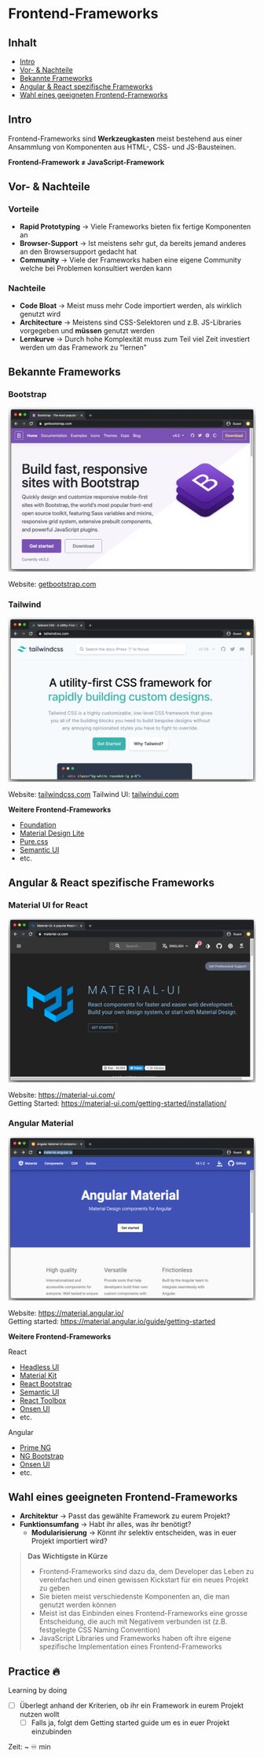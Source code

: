 # Frontend-Frameworks

## Inhalt

* [Intro](#intro)
* [Vor- & Nachteile](#vor---nachteile)
* [Bekannte Frameworks](#bekannte-frameworks)
* [Angular & React spezifische Frameworks](#angular--react-spezifische-frameworks)
* [Wahl eines geeigneten Frontend-Frameworks](#wahl-eines-geeigneten-frontend-frameworks)

## Intro

Frontend-Frameworks sind **Werkzeugkasten** meist bestehend aus einer Ansammlung von Komponenten aus HTML-, CSS- und JS-Bausteinen.  

**Frontend-Framework ≠ JavaScript-Framework**

## Vor- & Nachteile

### Vorteile

* **Rapid Prototyping** &rightarrow; Viele Frameworks bieten fix fertige Komponenten an
* **Browser-Support** &rightarrow; Ist meistens sehr gut, da bereits jemand anderes an den Browsersupport gedacht hat
* **Community** &rightarrow; Viele der Frameworks haben eine eigene Community welche bei Problemen konsultiert werden kann

### Nachteile

* **Code Bloat** &rightarrow; Meist muss mehr Code importiert werden, als wirklich genutzt wird
* **Architecture** &rightarrow; Meistens sind CSS-Selektoren und z.B. JS-Libraries vorgegeben und **müssen** genutzt werden
* **Lernkurve** &rightarrow; Durch hohe Komplexität muss zum Teil viel Zeit investiert werden um das Framework zu "lernen"

## Bekannte Frameworks

### Bootstrap

![Bootstrap Homepage](./assets/bootstrap.png)

Website: [getbootstrap.com](https://getbootstrap.com/)

### Tailwind

![Tailwind Homepage](./assets/tailwind.png)

Website: [tailwindcss.com](https://tailwindcss.com/)
Tailwind UI: [tailwindui.com](https://tailwindui.com/)

**Weitere Frontend-Frameworks**

* [Foundation](https://get.foundation/)
* [Material Design Lite](http://getmdl.io)
* [Pure.css](http://purecss.io)
* [Semantic UI](http://semantic-ui.com/)
* etc.

## Angular & React spezifische Frameworks

### Material UI for React

![Material UI for React Homepage](./assets/react-material.png)

Website: https://material-ui.com/  
Getting Started: https://material-ui.com/getting-started/installation/

### Angular Material

![Angular Material Homepage](./assets/angular-material.png)

Website: https://material.angular.io/  
Getting started: https://material.angular.io/guide/getting-started

**Weitere Frontend-Frameworks**

React
* [Headless UI](https://headlessui.dev/)
* [Material Kit](https://www.creative-tim.com/product/material-kit-react/)
* [React Bootstrap](https://react-bootstrap.github.io/)
* [Semantic UI](https://react.semantic-ui.com/)
* [React Toolbox](http://react-toolbox.io)
* [Onsen UI](https://onsen.io/react/)
* etc.

Angular
* [Prime NG](https://www.primefaces.org/primeng/#/)
* [NG Bootstrap](https://valor-software.com/ngx-bootstrap/#/)
* [Onsen UI](https://onsen.io/angular2/)
* etc.

## Wahl eines geeigneten Frontend-Frameworks

* **Architektur** &rightarrow; Passt das gewählte Framework zu eurem Projekt?
* **Funktionsumfang** &rightarrow; Habt ihr alles, was ihr benötigt?
  * **Modularisierung** &rightarrow; Könnt ihr selektiv entscheiden, was in euer Projekt importiert wird?

> **Das Wichtigste in Kürze**
>  
> * Frontend-Frameworks sind dazu da, dem Developer das Leben zu vereinfachen und einen gewissen Kickstart für ein neues Projekt zu geben
> * Sie bieten meist verschiedenste Komponenten an, die man genutzt werden können
> * Meist ist das Einbinden eines Frontend-Frameworks eine grosse Entscheidung, die auch mit Negativem verbunden ist (z.B. festgelegte CSS Naming Convention)
> * JavaScript Libraries und Frameworks haben oft ihre eigene spezifische Implementation eines Frontend-Frameworks

## Practice 🔥

Learning by doing

- [ ] Überlegt anhand der Kriterien, ob ihr ein Framework in eurem Projekt nutzen wollt
  - [ ] Falls ja, folgt dem Getting started guide um es in euer Projekt einzubinden

Zeit: ~ ♾️ min
